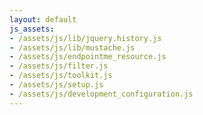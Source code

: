 ```yaml
---
layout: default
js_assets:
- /assets/js/lib/jquery.history.js
- /assets/js/lib/mustache.js
- /assets/js/endpointme_resource.js
- /assets/js/filter.js
- /assets/js/toolkit.js
- /assets/js/setup.js
- /assets/js/development_configuration.js
---
```

